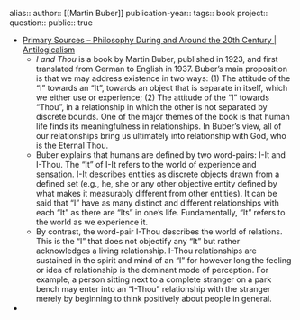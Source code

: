 alias::
author:: [[Martin Buber]] 
publication-year::
tags:: book 
project:: 
question::
public:: true

- [Primary Sources – Philosophy During and Around the 20th Century | Antilogicalism](https://antilogicalism.com/primary-sources/philosophy/20th-century-present/)
	- *I and Thou* is a book by Martin Buber, published in 1923, and first translated from German to English in 1937. Buber’s main proposition is that we may address existence in two ways: (1) The attitude of the “I” towards an “It”, towards an object that is separate in itself, which we either use or experience; (2) The attitude of the “I” towards “Thou”, in a relationship in which the other is not separated by discrete bounds. One of the major themes of the book is that human life finds its meaningfulness in relationships. In Buber’s view, all of our relationships bring us ultimately into relationship with God, who is the Eternal Thou.
	- Buber explains that humans are defined by two word-pairs: I-It and I-Thou. The “It” of I-It refers to the world of experience and sensation. I-It describes entities as discrete objects drawn from a defined set (e.g., he, she or any other objective entity defined by what makes it measurably different from other entities). It can be said that “I” have as many distinct and different relationships with each “It” as there are “Its” in one’s life. Fundamentally, “It” refers to the world as we experience it.
	- By contrast, the word-pair I-Thou describes the world of relations. This is the “I” that does not objectify any “It” but rather acknowledges a living relationship. I-Thou relationships are sustained in the spirit and mind of an “I” for however long the feeling or idea of relationship is the dominant mode of perception. For example, a person sitting next to a complete stranger on a park bench may enter into an “I-Thou” relationship with the stranger merely by beginning to think positively about people in general.
-